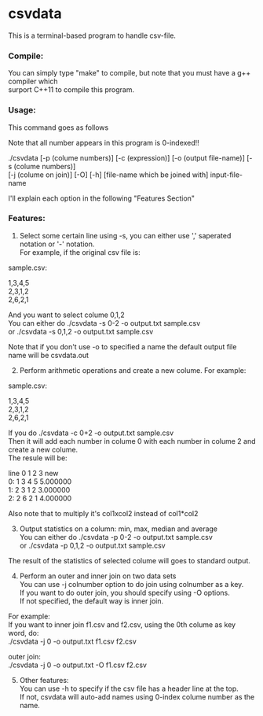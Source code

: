 # csvdata
This is a terminal-based program to handle csv-file.

### Compile:
You can simply type "make" to compile, but note that you must have a g++ compiler which<br>
surport C++11 to compile this program.

### Usage:
This command goes as follows

Note that all number appears in this program is 0-indexed!!

./csvdata [-p (colume numbers)] [-c (expression)] [-o (output file-name)] [-s (colume numbers)] <br>
             [-j (colume on join)] [-O] [-h] [file-name which be joined with] input-file-name<br>
             
I'll explain each option in the following "Features Section"            

### Features:
1. Select some certain line using -s, you can either use ',' saperated notation or '-' notation.<br>
For example, if the original csv file is:

sample.csv:

1,3,4,5  <br>
2,3,1,2  <br>
2,6,2,1  <br>

And you want to select colume 0,1,2<br>
You can either do ./csvdata -s 0-2 -o output.txt sample.csv<br>
               or ./csvdata -s 0,1,2 -o output.txt sample.csv<br>
  
Note that if you don't use -o to specified a name the default output file name will be csvdata.out

2. Perform arithmetic operations and create a new colume.
For example:<br>

sample.csv:

1,3,4,5  <br>
2,3,1,2  <br>
2,6,2,1  <br>

If you do ./csvdata -c 0+2 -o output.txt sample.csv<br>
Then it will add each number in colume 0 with each number in colume 2 and create a new colume.<br>
The resule will be:

line   0      1      2      3    new<br>
0:     1      3      4      5  5.000000<br>
1:     2      3      1      2  3.000000<br>
2:     2      6      2      1  4.000000<br>

Also note that to multiply it's col1xcol2 instead of col1*col2

3. Output statistics on a column: min, max, median and average<br>
You can either do ./csvdata -p 0-2 -o output.txt sample.csv<br>
               or ./csvdata -p 0,1,2 -o output.txt sample.csv<br>

The result of the statistics of selected colume will goes to standard output.

4. Perform an outer and inner join on two data sets<br>
You can use -j colnumber option to do join using colnumber as a key.<br>
If you want to do outer join, you should specify using -O options.<br>
If not specified, the default way is inner join.<br>

For example:<br>
If you want to inner join f1.csv and f2.csv, using the 0th colume as key word, do:<br>
./csvdata -j 0 -o output.txt f1.csv f2.csv<br>

outer join:<br>
./csvdata -j 0 -o output.txt -O f1.csv f2.csv

5. Other features:<br>
You can use -h to specify if the csv file has a header line at the top.<br>
If not, csvdata will auto-add names using 0-index colume number as the name.<br>



